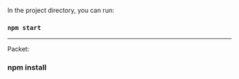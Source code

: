 

In the project directory, you can run:

### `npm start`

-------------------------------------------------------------------------------------------------------------------------------

Packet:

### npm install
